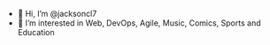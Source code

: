 - 👋 Hi, I’m @jacksoncl7
- 👀 I’m interested in Web, DevOps, Agile, Music, Comics, Sports and Education

<!---
jacksoncl7/jacksoncl7 is a ✨ special ✨ repository because its `README.md` (this file) appears on your GitHub profile.
You can click the Preview link to take a look at your changes.
--->
